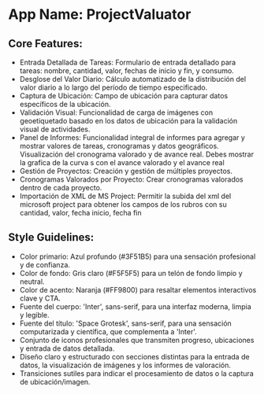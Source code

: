 # **App Name**: ProjectValuator

## Core Features:

- Entrada Detallada de Tareas: Formulario de entrada detallado para tareas: nombre, cantidad, valor, fechas de inicio y fin, y consumo.
- Desglose del Valor Diario: Cálculo automatizado de la distribución del valor diario a lo largo del período de tiempo especificado.
- Captura de Ubicación: Campo de ubicación para capturar datos específicos de la ubicación.
- Validación Visual: Funcionalidad de carga de imágenes con geoetiquetado basado en los datos de ubicación para la validación visual de actividades.
- Panel de Informes: Funcionalidad integral de informes para agregar y mostrar valores de tareas, cronogramas y datos geográficos. Visualización del cronograma valorado y de avance real. Debes mostrar la grafica de la curva s con el avance valorado y el avance real
- Gestión de Proyectos: Creación y gestión de múltiples proyectos.
- Cronogramas Valorados por Proyecto: Crear cronogramas valorados dentro de cada proyecto.
- Importación de XML de MS Project: Permitir la subida del xml del microsoft project para obtener los campos de los rubros con su cantidad, valor, fecha inicio, fecha fin

## Style Guidelines:

- Color primario: Azul profundo (#3F51B5) para una sensación profesional y de confianza.
- Color de fondo: Gris claro (#F5F5F5) para un telón de fondo limpio y neutral.
- Color de acento: Naranja (#FF9800) para resaltar elementos interactivos clave y CTA.
- Fuente del cuerpo: 'Inter', sans-serif, para una interfaz moderna, limpia y legible.
- Fuente del título: 'Space Grotesk', sans-serif, para una sensación computarizada y científica, que complementa a 'Inter'.
- Conjunto de iconos profesionales que transmiten progreso, ubicaciones y entrada de datos detallada.
- Diseño claro y estructurado con secciones distintas para la entrada de datos, la visualización de imágenes y los informes de valoración.
- Transiciones sutiles para indicar el procesamiento de datos o la captura de ubicación/imagen.